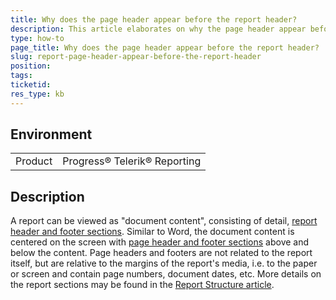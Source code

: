 ```yaml
---
title: Why does the page header appear before the report header?
description: This article elaborates on why the page header appear before the report header.
type: how-to
page_title: Why does the page header appear before the report header?
slug: report-page-header-appear-before-the-report-header
position: 
tags: 
ticketid:
res_type: kb
---
```


## Environment
<table>
	<tr>
		<td>Product</td>
		<td>Progress® Telerik® Reporting</td>
	</tr>
</table>


## Description

A report can be viewed as "document content", consisting of detail, [report header and footer sections](../designing-reports-creating-report-headers-and-footers). Similar to Word, the document content is centered on the screen with [page header and footer sections](../designing-reports-creating-page-headers-and-footers) above and below the content. Page headers and footers are not related to the report itself, but are relative to the margins of the report's media, i.e. to the paper or screen and contain page numbers, document dates, etc. More details on the report sections may be found in the [Report Structure article](../designing-reports-understanding-report-structure).
